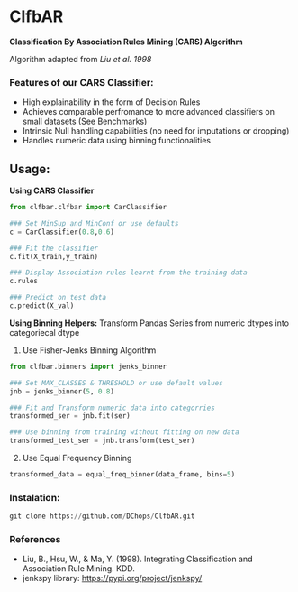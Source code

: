 # ClfbAR

**Classification By Association Rules Mining (CARS) Algorithm**

Algorithm adapted from *Liu et al. 1998*

### Features of our CARS Classifier: 

* High explainability in the form of Decision Rules
* Achieves comparable perfromance to more advanced classifiers on small datasets (See Benchmarks)
* Intrinsic Null handling capabilities (no need for imputations or dropping)
* Handles numeric data using binning functionalities

## Usage:

**Using CARS Classifier**
```python
from clfbar.clfbar import CarClassifier

### Set MinSup and MinConf or use defaults
c = CarClassifier(0.8,0.6)

### Fit the classifier
c.fit(X_train,y_train)

### Display Association rules learnt from the training data
c.rules

### Predict on test data
c.predict(X_val)
```

**Using Binning Helpers:**
Transform Pandas Series from numeric dtypes into categoriecal dtype


1. Use Fisher-Jenks Binning Algorithm
```python
from clfbar.binners import jenks_binner

### Set MAX_CLASSES & THRESHOLD or use default values
jnb = jenks_binner(5, 0.8)

### Fit and Transform numeric data into categorries
transformed_ser = jnb.fit(ser)

### Use binning from training without fitting on new data
transformed_test_ser = jnb.transform(test_ser)
```

2. Use Equal Frequency Binning
```python
transformed_data = equal_freq_binner(data_frame, bins=5)
```

### Instalation: 
```python
git clone https://github.com/DChops/ClfbAR.git
```

### References
* Liu, B., Hsu, W., & Ma, Y. (1998). Integrating Classification and Association Rule Mining. KDD.
* jenkspy library: https://pypi.org/project/jenkspy/